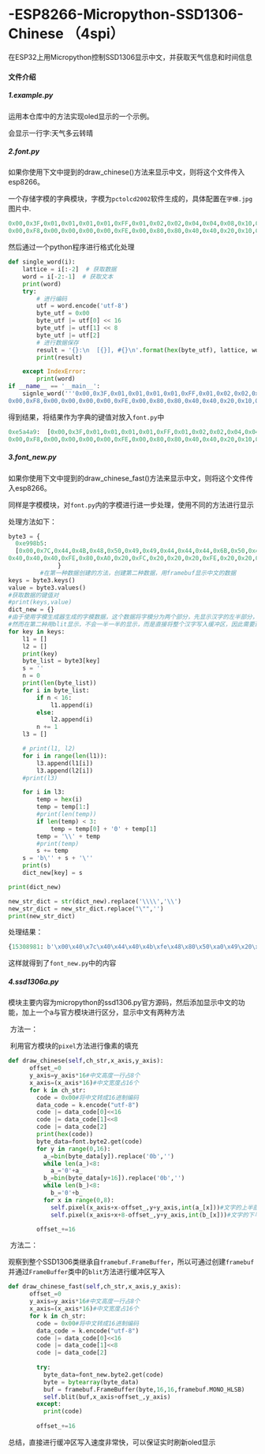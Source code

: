 # -ESP8266-Micropython-SSD1306-Chinese （4spi）
在ESP32上用Micropython控制SSD1306显示中文，并获取天气信息和时间信息

#### 文件介绍

##### 1.example.py

运用本仓库中的方法实现oled显示的一个示例。

会显示一行字:天气多云转晴

##### 2.font.py
如果你使用下文中提到的draw_chinese()方法来显示中文，则将这个文件传入esp8266。

一个存储字模的字典模块，字模为`pctolcd2002`软件生成的，具体配置在`字模.jpg`图片中.


```python
0x00,0x3F,0x01,0x01,0x01,0x01,0xFF,0x01,0x02,0x02,0x04,0x04,0x08,0x10,0x20,0xC0,
0x00,0xF8,0x00,0x00,0x00,0x00,0xFE,0x00,0x80,0x80,0x40,0x40,0x20,0x10,0x08,0x06,天0
```

然后通过一个python程序进行格式化处理

```python
def single_word(i):
    lattice = i[:-2]  # 获取数据
    word = i[-2:-1]  # 获取文本
    print(word)
    try:
        # 进行编码
        utf = word.encode('utf-8')
        byte_utf = 0x00
        byte_utf |= utf[0] << 16
        byte_utf |= utf[1] << 8
        byte_utf |= utf[2]
        # 进行数据保存
        result = '{}:\n  [{}], #{}\n'.format(hex(byte_utf), lattice, word)
        print(result)

    except IndexError:
        print(word)
if __name__ == '__main__':
    signle_word('''0x00,0x3F,0x01,0x01,0x01,0x01,0xFF,0x01,0x02,0x02,0x04,0x04,0x08,0x10,0x20,0xC0,
0x00,0xF8,0x00,0x00,0x00,0x00,0xFE,0x00,0x80,0x80,0x40,0x40,0x20,0x10,0x08,0x06,天0''')
```

得到结果，将结果作为字典的键值对放入`font.py`中

```py
0xe5a4a9:  [0x00,0x3F,0x01,0x01,0x01,0x01,0xFF,0x01,0x02,0x02,0x04,0x04,0x08,0x10,0x20,0xC0,
0x00,0xF8,0x00,0x00,0x00,0x00,0xFE,0x00,0x80,0x80,0x40,0x40,0x20,0x10,0x08,0x06,], #天
```

##### 3.font_new.py
如果你使用下文中提到的draw_chinese_fast()方法来显示中文，则将这个文件传入esp8266。

同样是字模模块，对`font.py`内的字模进行进一步处理，使用不同的方法进行显示

处理方法如下：

```python
byte3 = {
  0xe998b5:
  [0x00,0x7C,0x44,0x4B,0x48,0x50,0x49,0x49,0x44,0x44,0x44,0x6B,0x50,0x40,0x40,0x40,
0x40,0x40,0x40,0xFE,0x80,0xA0,0x20,0xFC,0x20,0x20,0x20,0xFE,0x20,0x20,0x20,0x20,], #阵
              }
         #在第一种数据创建的方法，创建第二种数据，用framebuf显示中文的数据
keys = byte3.keys()
value = byte3.values()
#获取数据的键值对
#print(keys,value)
dict_new = {}
#由于使用字模生成器生成的字模数据，这个数据将字模分为两个部分，先显示汉字的左半部分，然后是右半部分
#然而在第二种用blit显示，不会一半一半的显示，而是直接将整个汉字写入缓冲区，因此需要进行处理
for key in keys:
    l1 = []
    l2 = []
    print(key)
    byte_list = byte3[key]
    s = ''
    n = 0
    print(len(byte_list))
    for i in byte_list:
        if n < 16:
            l1.append(i)
        else:
            l2.append(i)
        n += 1
    l3 = []

    # print(l1, l2)
    for i in range(len(l1)):
        l3.append(l1[i])
        l3.append(l2[i])
    #print(l3)

    for i in l3:
        temp = hex(i)
        temp = temp[1:]
        #print(len(temp))
        if len(temp) < 3:
            temp = temp[0] + '0' + temp[1]
        temp = '\\' + temp
        #print(temp)
        s += temp
    s = 'b\'' + s + '\''
    print(s)
    dict_new[key] = s

print(dict_new)

new_str_dict = str(dict_new).replace('\\\\','\\')
new_str_dict = new_str_dict.replace("\"",'')
print(new_str_dict)
```

处理结果：

```python
{15308981: b'\x00\x40\x7c\x40\x44\x40\x4b\xfe\x48\x80\x50\xa0\x49\x20\x49\xfc\x44\x20\x44\x20\x44\x20\x6b\xfe\x50\x20\x40\x20\x40\x20\x40\x20'}
```

这样就得到了`font_new.py`中的内容


##### 4.ssd1306a.py

​	模块主要内容为micropython的ssd1306.py官方源码，然后添加显示中文的功能，加上一个a与官方模块进行区分，显示中文有两种方法

​	方法一：

​		利用官方模块的`pixel`方法进行像素的填充

```python
def draw_chinese(self,ch_str,x_axis,y_axis):
      offset_=0
      y_axis=y_axis*16#中文高度一行占8个
      x_axis=(x_axis*16)#中文宽度占16个
      for k in ch_str:
        code = 0x00#将中文转成16进制编码
        data_code = k.encode("utf-8")
        code |= data_code[0]<<16
        code |= data_code[1]<<8
        code |= data_code[2]		  
        print(hex(code))
        byte_data=font.byte2.get(code)
        for y in range(0,16):
          a_=bin(byte_data[y]).replace('0b','')
          while len(a_)<8:
            a_='0'+a_				  
          b_=bin(byte_data[y+16]).replace('0b','')
          while len(b_)<8:
            b_='0'+b_
          for x in range(0,8):
            self.pixel(x_axis+x-offset_,y+y_axis,int(a_[x]))#文字的上半部分
            self.pixel(x_axis+x+8-offset_,y+y_axis,int(b_[x]))#文字的下半部分

        offset_+=16
```

​	方法二：

​		观察到整个SSD1306类继承自`framebuf.FrameBuffer`，所以可通过创建`framebuf`并通过`FrameBuffer`类中的`blit`方法进行缓冲区写入

```python
def draw_chinese_fast(self,ch_str,x_axis,y_axis):
      offset_=0
      y_axis=y_axis*16#中文高度一行占8个
      x_axis=(x_axis*16)#中文宽度占16个
      for k in ch_str:
        code = 0x00#将中文转成16进制编码
        data_code = k.encode("utf-8")
        code |= data_code[0]<<16
        code |= data_code[1]<<8
        code |= data_code[2]		  
        
        try:
          byte_data=font_new.byte2.get(code)
          byte = bytearray(byte_data)
          buf = framebuf.FrameBuffer(byte,16,16,framebuf.MONO_HLSB)
          self.blit(buf,x_axis+offset_,y_axis)
        except:
          print(code)
        
        offset_+=16
```

总结，直接进行缓冲区写入速度非常快，可以保证实时刷新oled显示


